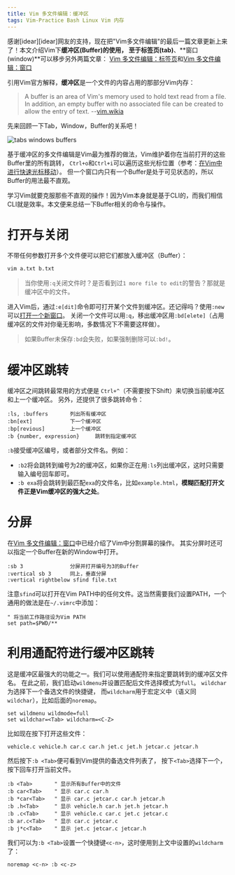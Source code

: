```yaml
---
title: Vim 多文件编辑：缓冲区
tags: Vim-Practice Bash Linux Vim 内存
---
```


感谢[idear][idear]网友的支持，现在把"Vim多文件编辑"的最后一篇文章更新上来了！本文介绍Vim下**缓冲区(Buffer)**的使用，
至于**标签页(tab)**、**窗口(window)**可以移步另外两篇文章： 
[Vim 多文件编辑：标签页][vim-tabpage]和[Vim 多文件编辑：窗口][vim-window]

<!--more-->

引用Vim官方解释，**缓冲区**是一个文件的内容占用的那部分Vim内存：

> A buffer is an area of Vim's memory used to hold text read from a file. In addition, an empty buffer with no associated file can be created to allow the entry of text. --[vim.wikia][vim-buffer]

先来回顾一下Tab，Window，Buffer的关系吧！

![tabs windows buffers][twb]

基于缓冲区的多文件编辑是Vim最为推荐的做法，Vim维护着你在当前打开的这些Buffer里的所有跳转，
`Ctrl+o`和`Ctrl+i`可以遍历这些光标位置（参考：[在Vim中进行快速光标移动][vim-cursor]）。
但一个窗口内只有一个Buffer是处于可见状态的，所以Buffer的用法最不直观。

学习Vim就要克服那些不直观的操作！因为Vim本身就是基于CLI的，而我们相信CLI就是效率。本文便来总结一下Buffer相关的命令与操作。

# 打开与关闭

不带任何参数打开多个文件便可以把它们都放入缓冲区（Buffer）：

```bash
vim a.txt b.txt
```

> 当你使用`:q`关闭文件时？是否看到过`1 more file to edit`的警告？那就是缓冲区中的文件。

进入Vim后，通过`:e[dit]`命令即可打开某个文件到缓冲区。还记得吗？使用`:new`可以[打开一个新窗口][vim-window]。
关闭一个文件可以用`:q`，移出缓冲区用`:bd[elete]`（占用缓冲区的文件对你毫无影响，多数情况下不需要这样做）。

> 如果Buffer未保存`:bd`会失败，如果强制删除可以`:bd!`。

# 缓冲区跳转

缓冲区之间跳转最常用的方式便是 `Ctrl+^`（不需要按下Shift）来切换当前缓冲区和上一个缓冲区。
另外，还提供了很多跳转命令：

```
:ls, :buffers       列出所有缓冲区
:bn[ext]            下一个缓冲区
:bp[revious]        上一个缓冲区
:b {number, expression}     跳转到指定缓冲区
```

`:b`接受缓冲区编号，或者部分文件名。例如：

* `:b2`将会跳转到编号为2的缓冲区，如果你正在用`:ls`列出缓冲区，这时只需要输入编号回车即可。
* `:b exa`将会跳转到最匹配`exa`的文件名，比如`example.html`，**模糊匹配打开文件正是Vim缓冲区的强大之处**。

# 分屏

在[Vim 多文件编辑：窗口][vim-window]中已经介绍了Vim中分割屏幕的操作。
其实分屏时还可以指定一个Buffer在新的Window中打开。

```
:sb 3               分屏并打开编号为3的Buffer
:vertical sb 3      同上，垂直分屏
:vertical rightbelow sfind file.txt
```

注意`sfind`可以打开在Vim PATH中的任何文件。这当然需要我们设置PATH，一个通用的做法是在`~/.vimrc`中添加：

```vim
" 将当前工作路径设为Vim PATH
set path=$PWD/**
```

# 利用通配符进行缓冲区跳转

这是缓冲区最强大的功能之一。我们可以使用通配符来指定要跳转到的缓冲区文件名。
在此之前，我们启动`wildmenu`并设置匹配后文件选择模式为`full`。
`wildchar`为选择下一个备选文件的快捷键，
而`wildcharm`用于宏定义中（语义同`wildchar`），比如后面的`noremap`。

```vim
set wildmenu wildmode=full 
set wildchar=<Tab> wildcharm=<C-Z>
```

比如现在按下打开这些文件：

```
vehicle.c vehicle.h car.c car.h jet.c jet.h jetcar.c jetcar.h
```

然后按下`:b <Tab>`便可看到Vim提供的备选文件列表了，
按下`<Tab>`选择下一个，按下回车打开当前文件。

```vim
:b <Tab>       " 显示所有Buffer中的文件
:b car<Tab>    " 显示 car.c car.h
:b *car<Tab>   " 显示 car.c jetcar.c car.h jetcar.h
:b .h<Tab>     " 显示 vehicle.h car.h jet.h jetcar.h
:b .c<Tab>     " 显示 vehicle.c car.c jet.c jetcar.c
:b ar.c<Tab>   " 显示 car.c jetcar.c
:b j*c<Tab>    " 显示 jet.c jetcar.c jetcar.h
```

我们可以为`:b <Tab>`设置一个快捷键`<c-n>`，这时便用到上文中设置的`wildcharm`了：

```vim
noremap <c-n> :b <c-z>
```

[vim-window]: /2015/11/14/vim-window.html
[vim-tabpage]: /2015/11/12/vim-tabpage.html
[vim-buffer]: http://vim.wikia.com/wiki/Buffers
[vim-cursor]: /2015/11/07/vim-cursor.html
[twb]: /assets/img/blog/tabs-windows-buffers.png
